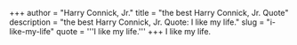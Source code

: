 +++
author = "Harry Connick, Jr."
title = "the best Harry Connick, Jr. Quote"
description = "the best Harry Connick, Jr. Quote: I like my life."
slug = "i-like-my-life"
quote = '''I like my life.'''
+++
I like my life.
